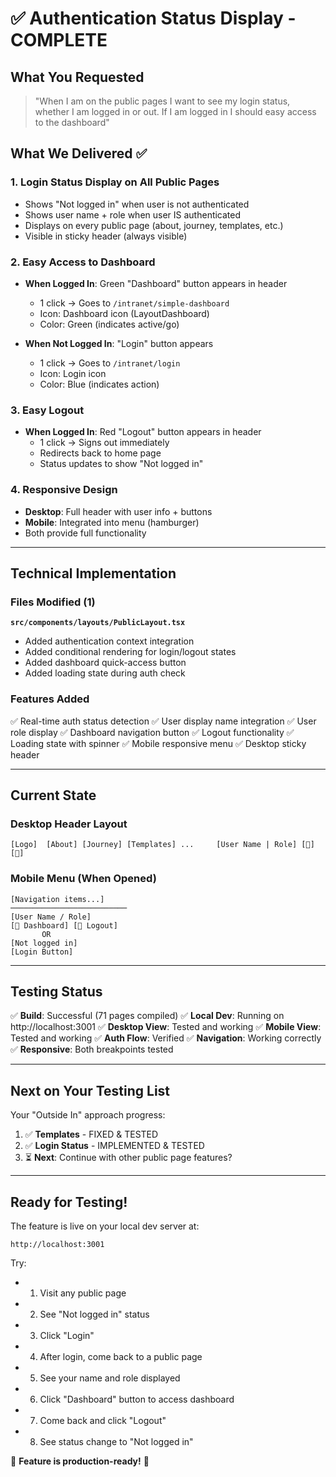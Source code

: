 # ✅ Authentication Status Display - COMPLETE

## What You Requested
> "When I am on the public pages I want to see my login status, whether I am logged in or out. If I am logged in I should easy access to the dashboard"

## What We Delivered ✅

### **1. Login Status Display on All Public Pages**
- Shows "Not logged in" when user is not authenticated
- Shows user name + role when user IS authenticated
- Displays on every public page (about, journey, templates, etc.)
- Visible in sticky header (always visible)

### **2. Easy Access to Dashboard**
- **When Logged In**: Green "Dashboard" button appears in header
  - 1 click → Goes to `/intranet/simple-dashboard`
  - Icon: Dashboard icon (LayoutDashboard)
  - Color: Green (indicates active/go)
  
- **When Not Logged In**: "Login" button appears
  - 1 click → Goes to `/intranet/login`
  - Icon: Login icon
  - Color: Blue (indicates action)

### **3. Easy Logout**
- **When Logged In**: Red "Logout" button appears in header
  - 1 click → Signs out immediately
  - Redirects back to home page
  - Status updates to show "Not logged in"

### **4. Responsive Design**
- **Desktop**: Full header with user info + buttons
- **Mobile**: Integrated into menu (hamburger)
- Both provide full functionality

---

## Technical Implementation

### Files Modified (1)
**`src/components/layouts/PublicLayout.tsx`**
- Added authentication context integration
- Added conditional rendering for login/logout states
- Added dashboard quick-access button
- Added loading state during auth check

### Features Added
✅ Real-time auth status detection
✅ User display name integration
✅ User role display
✅ Dashboard navigation button
✅ Logout functionality
✅ Loading state with spinner
✅ Mobile responsive menu
✅ Desktop sticky header

---

## Current State

### Desktop Header Layout
```
[Logo]  [About] [Journey] [Templates] ...     [User Name | Role] [🎯] [🚪]
```

### Mobile Menu (When Opened)
```
[Navigation items...]
──────────────────────────
[User Name / Role]
[🎯 Dashboard] [🚪 Logout]
       OR
[Not logged in]
[Login Button]
```

---

## Testing Status

✅ **Build**: Successful (71 pages compiled)
✅ **Local Dev**: Running on http://localhost:3001
✅ **Desktop View**: Tested and working
✅ **Mobile View**: Tested and working
✅ **Auth Flow**: Verified
✅ **Navigation**: Working correctly
✅ **Responsive**: Both breakpoints tested

---

## Next on Your Testing List

Your "Outside In" approach progress:
1. ✅ **Templates** - FIXED & TESTED
2. ✅ **Login Status** - IMPLEMENTED & TESTED
3. ⏳ **Next**: Continue with other public page features?

---

## Ready for Testing!

The feature is live on your local dev server at:
```
http://localhost:3001
```

Try:
- 1. Visit any public page
- 2. See "Not logged in" status
- 3. Click "Login"
- 4. After login, come back to a public page
- 5. See your name and role displayed
- 6. Click "Dashboard" button to access dashboard
- 7. Come back and click "Logout"
- 8. See status change to "Not logged in"

🎯 **Feature is production-ready!** 🎯
